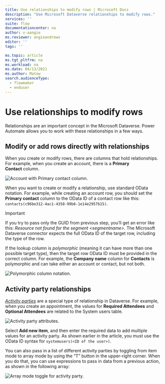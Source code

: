 ```yaml
---
title: Use relationships to modify rows | Microsoft Docs
description: "Use Microsoft Dataverse relationships to modify rows."
services: ''
suite: flow
documentationcenter: na
author: v-aangie
ms.reviewer: angieandrews
editor: ''
tags: ''

ms.topic: article
ms.tgt_pltfrm: na
ms.workload: na
ms.date: 04/13/2021
ms.author: Matow
search.audienceType: 
  - flowmaker
  - enduser
---
```


# Use relationships to modify rows

Relationships are an important concept in the Microsoft Dataverse. Power Automate allows you to work with these relationships in a few ways.<!-- Edit notes: Would be nice to define relationships or at least link to more info here. -->

## Modify or add rows directly with relationships

When you create or modify rows, there are columns that hold relationships. For example, when you create an account, there is a **Primary Contact** column.

![Account with Primary contact column.](../media/relationships/primary-contact.png "Account with Primary contact column")

When you want to create or modify a relationship, use standard OData notation. For example, while creating an account row, you should set the **Primary contact** column to the OData ID of a contact row like this: `contacts(c96be312-4ac1-4358-99b6-1e14e2957b15)`.

>[!IMPORTANT]
>If you try to pass only the GUID from previous step, you’ll get an error like this: *Resource not found for the segment \<segmentname\>*. The Microsoft Dataverse connector expects the full OData ID of the target row, including the type of the row.

If the lookup column is *polymorphic* (meaning it can have more than one possible target type), then the target row OData ID must be provided in the correct column. For example, the **Company name** column for **Contacts** is polymorphic and can take either an account or contact, but not both.

![Polymorphic column notation.](../media/relationships/polymorphic-column.png "Polymorphic column notation")

## Activity party relationships

*[Activity parties](/dynamics365/customer-engagement/web-api/activityparty)* are
a special type of relationship in Dataverse. For example, when you create an appointment, the values for **Required Attendees** and **Optional Attendees** are related to the System users table.

![Activity party attributes.](../media/relationships/activity.png "Activity party attributes")

Select **Add new item**, and then enter the required data to add multiple values for an activity party. As shown earlier in the article, you must use the OData ID syntax for `systemusers(<ID of the user>)`.

You can also pass in a list of different activity parties by toggling from item mode to array mode by using the “T” button in the upper-right corner. When you do that, you can use expressions to pass in data from a previous action, as shown in the following array:<!-- Edit note: Is it still called item mode. -->

![Array mode toggle for activity party.](../media/relationships/array-mode.png "Array mode toggle for activity party")
